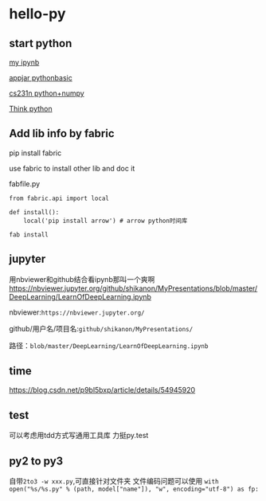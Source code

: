 # hello-py

## start python

[my ipynb](https://nbviewer.jupyter.org/github/East196/hello-py/blob/master/hello_py.ipynb)

[appjar pythonbasic](http://appjar.info/pythonBasics/)

[cs231n python+numpy](http://cs231n.github.io/python-numpy-tutorial/)

[Think python](http://greenteapress.com/thinkpython/html/index.html)

## Add lib info by fabric

pip install fabric

use fabric to install other lib and doc it

fabfile.py

```
from fabric.api import local

def install():
    local('pip install arrow') # arrow python时间库
```

`fab install`

## jupyter

用nbviewer和github结合看ipynb那叫一个爽啊 <https://nbviewer.jupyter.org/github/shikanon/MyPresentations/blob/master/DeepLearning/LearnOfDeepLearning.ipynb>

nbviewer:`https://nbviewer.jupyter.org/`

github/用户名/项目名:`github/shikanon/MyPresentations/`

路径：`blob/master/DeepLearning/LearnOfDeepLearning.ipynb`

## time
https://blog.csdn.net/p9bl5bxp/article/details/54945920


## test
可以考虑用tdd方式写通用工具库
力挺py.test

## py2 to py3
自带`2to3 -w xxx.py`,可直接针对文件夹
文件编码问题可以使用 `with open("%s/%s.py" % (path, model["name"]), "w", encoding="utf-8") as fp:`
